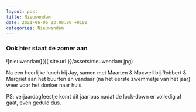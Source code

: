 ```yaml
---
layout: post
title: Nieuwendam
date: 2021-06-06 23:00:00 +0100
categories: Nieuwendam
---
```


### Ook hier staat de zomer aan

![nieuwendam]({{ site.url }}/assets/nieuwendam.jpg)

Na een heerlijke lunch bij Jay, samen met Maarten & Maxwell bij Robbert & Margriet aan het buurten en vandaar (na het eerste zwemmetje van het jaar) weer voor het donker naar huis.

PS: verjaardagfeestje komt dit jaar pas nadat de lock-down er volledig af gaat, even geduld dus.